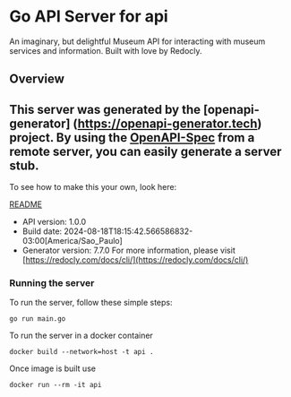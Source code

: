 # Go API Server for api

An imaginary, but delightful Museum API for interacting with museum services and information. Built with love by Redocly.

## Overview
This server was generated by the [openapi-generator]
(https://openapi-generator.tech) project.
By using the [OpenAPI-Spec](https://github.com/OAI/OpenAPI-Specification) from a remote server, you can easily generate a server stub.
-

To see how to make this your own, look here:

[README](https://openapi-generator.tech)

- API version: 1.0.0
- Build date: 2024-08-18T18:15:42.566586832-03:00[America/Sao_Paulo]
- Generator version: 7.7.0
For more information, please visit [https://redocly.com/docs/cli/](https://redocly.com/docs/cli/)


### Running the server
To run the server, follow these simple steps:

```
go run main.go
```

To run the server in a docker container
```
docker build --network=host -t api .
```

Once image is built use
```
docker run --rm -it api
```
